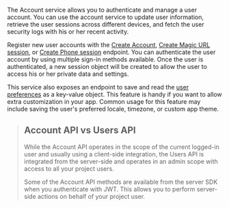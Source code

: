 The Account service allows you to authenticate and manage a user account. You can use the account service to update user information, retrieve the user sessions across different devices, and fetch the user security logs with his or her recent activity.

Register new user accounts with the [Create Account](/docs/references/cloud/client-web/account#create), [Create Magic URL session](/docs/references/cloud/client-web/account#createMagicURLSession), or [Create Phone session](/docs/references/cloud/client-web/account#createPhoneSession) endpoint. You can authenticate the user account by using multiple sign-in methods available. Once the user is authenticated, a new session object will be created to allow the user to access his or her private data and settings.

This service also exposes an endpoint to save and read the [user preferences](/docs/references/cloud/client-web/account#updatePrefs) as a key-value object. This feature is handy if you want to allow extra customization in your app. Common usage for this feature may include saving the user's preferred locale, timezone, or custom app theme.

> ## Account API vs Users API
> While the Account API operates in the scope of the current logged-in user and usually using a client-side integration, the Users API is integrated from the server-side and operates in an admin scope with access to all your project users. 
> 
> Some of the Account API methods are available from the server SDK when you authenticate with JWT. This allows you to perform server-side actions on behalf of your project user.
